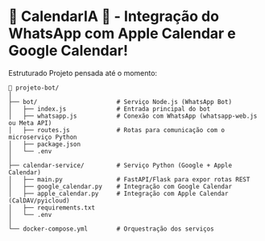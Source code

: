 # 📆 CalendarIA 🤖 - Integração do WhatsApp com Apple Calendar e Google Calendar!

Estruturado Projeto pensada até o momento:
```
📂 projeto-bot/
│
├── bot/                      # Serviço Node.js (WhatsApp Bot)
│   ├── index.js              # Entrada principal do bot
│   ├── whatsapp.js           # Conexão com WhatsApp (whatsapp-web.js ou Meta API)
│   ├── routes.js             # Rotas para comunicação com o microserviço Python
│   ├── package.json
│   └── .env
│
├── calendar-service/         # Serviço Python (Google + Apple Calendar)
│   ├── main.py               # FastAPI/Flask para expor rotas REST
│   ├── google_calendar.py    # Integração com Google Calendar
│   ├── apple_calendar.py     # Integração com Apple Calendar (CalDAV/pyicloud)
│   ├── requirements.txt
│   └── .env
│
└── docker-compose.yml        # Orquestração dos serviços
```


